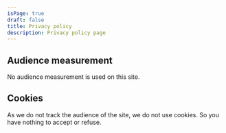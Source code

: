 ```yaml
---
isPage: true
draft: false
title: Privacy policy
description: Privacy policy page
---
```

## Audience measurement

No audience measurement is used on this site.

## Cookies

As we do not track the audience of the site, we do not use cookies. So you have nothing to accept or refuse.